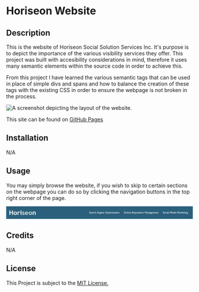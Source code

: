 # Horiseon Website

## Description

This is the website of Horiseon Social Solution Services Inc. It's purpose is to depict the importance of the various visibility services they offer. This project was built with accesibility considerations in mind, therefore it uses many semantic elements within the source code in order to achieve this. 

From this project I have learned the various semantic tags that can be used in place of simple divs and spans and how to balance the creation of these tags with the existing CSS in order to ensure the webpage is not broken in the process.

![A screenshot depicting the layout of the website.](assets/images/Screenshot.png)

This site can be found on [GitHub Pages]()

## Installation

N/A

## Usage

You may simply browse the website, if you wish to skip to certain sections on the webpage you can do so by clicking the navigation buttons in the top right corner of the page.

![A screenshot of the Navigation Bar containing the logo and three buttons labeled 'Search Engine Optimization', 'Online Reputation Management', and 'Social Media Marketing'.](assets/images/navScreenshot.png)

## Credits

N/A

## License

This Project is subject to the [MIT License.](LICENSE)